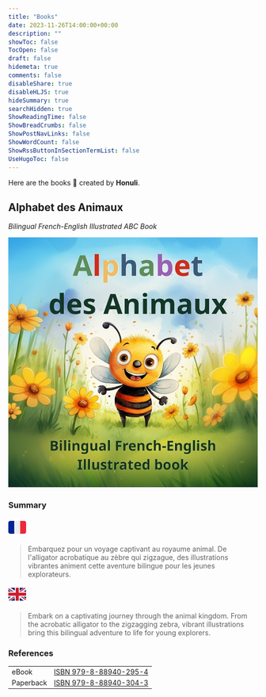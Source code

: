 ```yaml
---
title: "Books"
date: 2023-11-26T14:00:00+00:00
description: ""
showToc: false
TocOpen: false
draft: false
hidemeta: true
comments: false
disableShare: true
disableHLJS: true
hideSummary: true
searchHidden: true
ShowReadingTime: false
ShowBreadCrumbs: false
ShowPostNavLinks: false
ShowWordCount: false
ShowRssButtonInSectionTermList: false
UseHugoToc: false
---
```


Here are the books 📖 created by **Honuli**.

## Alphabet des Animaux

_Bilingual French-English Illustrated ABC Book_

![Alphabet](/alphabet_cover.jpg "Alphabet des Animaux")

### Summary

![French](/French_flag.png "French")
> Embarquez pour un voyage captivant au royaume animal. De l'alligator acrobatique au zèbre qui zigzague, des
> illustrations vibrantes animent cette aventure bilingue pour les jeunes explorateurs.

![English](/English_flag.png "English")
> Embark on a captivating journey through the animal kingdom. From the acrobatic alligator to the zigzagging zebra,
> vibrant illustrations bring this bilingual adventure to life for young explorers.

### References

|             |                                                                                  |
|-------------|----------------------------------------------------------------------------------|
| eBook       | [ISBN 979-8-88940-295-4](https://www.bookwire.com/book/9798889402954--102982918) |
| Paperback   | [ISBN 979-8-88940-304-3](https://www.bookwire.com/book/9798889403043)            |
